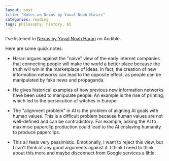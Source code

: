 ```yaml
---
layout: post
title: "Notes on Nexus by Yuval Noah Harari"
categories: reading
tags: philosophy, history, AI
---
```



I've listened to [Nexus by Yuval Noah Harari](https://www.ynharari.com/book/nexus/) on Audible.

Here are some quick notes:

- Harari argues against the "naive" view of the early internet companies that connecting people will make the world a better place because the truth will win in the marketplace of ideas. In fact, the creation of new information networks can lead to the opposite effect, as people can be manipulated by fake news and propaganda.

- He gives historical examples of how previous new information networks have been used to manipulate people. An example is the rise of printing, which led to the persecution of witches in Europe.

- The "alignment problem" in AI is the problem of aligning AI goals with human values. This is a difficult problem because human values are not well-defined and can be contradictory. For example, asking the AI to maximise paperclip production could lead to the AI enslaving humanity to produce paperclips.

- This all feels very pessimistic. Emotionally, I want to reject this view, but I can't think of any good arguments against it. I think I need to think about this more and maybe disconnect from Google services a little.
